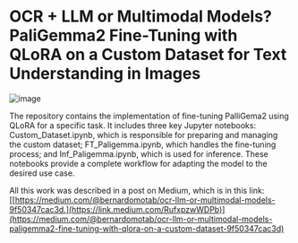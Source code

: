 # OCR + LLM or Multimodal Models? PaliGemma2 Fine-Tuning with QLoRA on a Custom Dataset for Text Understanding in Images

![image](https://github.com/user-attachments/assets/61a61637-b0b2-4b23-a5a4-f750dfb1d934)

The repository contains the implementation of fine-tuning PalliGema2 using QLoRA for a specific task. It includes three key Jupyter notebooks: Custom_Dataset.ipynb, which is responsible for preparing and managing the custom dataset; FT_Paligemma.ipynb, which handles the fine-tuning process; and Inf_Paligemma.ipynb, which is used for inference. These notebooks provide a complete workflow for adapting the model to the desired use case.

All this work was described in a post on Medium, which is in this link: [[https://medium.com/@bernardomotab/ocr-llm-or-multimodal-models-9f50347cac3d.](https://link.medium.com/RufxpzwWDPb)](https://medium.com/@bernardomotab/ocr-llm-or-multimodal-models-paligemma2-fine-tuning-with-qlora-on-a-custom-dataset-9f50347cac3d)
